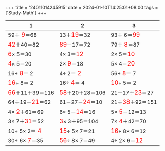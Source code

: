 +++ 
title = '24011014245915' 
date = 2024-01-10T14:25:01+08:00 
tags = ['Study-Math'] 
+++ 

1 | 2 | 3 
-- | -- | -- 
59＋<font color=red size=4> 9</font>＝68 | 13＋<font color=red size=4>19</font>＝32 | 93＋ 6＝<font color=red size=4>99</font> 
<font color=red size=4>42</font>＋40＝82 | <font color=red size=4>89</font>－17＝72 | 79＋<font color=red size=4> 8</font>＝87 
<font color=red size=4> 6</font>× 5＝30 |  4× 3＝<font color=red size=4>12</font> |  2× 5＝<font color=red size=4>10</font> 
<font color=red size=4> 4</font>× 5＝20 |  2×<font color=red size=4> 9</font>＝18 |  5× 4＝<font color=red size=4>20</font> 
16÷<font color=red size=4> 8</font>＝ 2 |  4÷ 2＝<font color=red size=4> 2</font> | 56÷<font color=red size=4> 8</font>＝ 7 
<font color=red size=4>16</font>÷ 8＝ 2 | 16÷<font color=red size=4> 4</font>＝ 4 | <font color=red size=4>10</font>÷ 5＝ 2 
<font color=red size=4>66</font>＋11＋39＝116 | <font color=red size=4>58</font>＋20＋28＝106 | 21－17＋<font color=red size=4>23</font>＝27 
64＋19－<font color=red size=4>21</font>＝62 | 61－27－<font color=red size=4>24</font>＝10 | 21＋<font color=red size=4>38</font>＋92＝151 
 4×<font color=red size=4> 2</font>＋61＝69 |  6× 5－<font color=red size=4>14</font>＝16 |  5×<font color=red size=4> 5</font>－12＝13 
 3× 7＋<font color=red size=4>31</font>＝52 | <font color=red size=4> 3</font>× 3＋95＝104 |  7×<font color=red size=4> 4</font>＋42＝70 
10÷ 5× 2＝<font color=red size=4> 4</font> | <font color=red size=4>15</font>÷ 5× 7＝21 | <font color=red size=4>16</font>÷ 8× 6＝12 
30÷ 6×<font color=red size=4> 7</font>＝35 | <font color=red size=4>56</font>÷ 8× 7＝49 |  4÷ 2× 6＝<font color=red size=4>12</font> 

